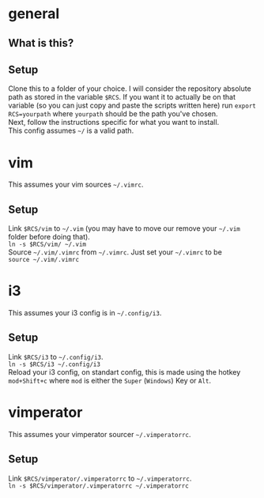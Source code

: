 # general
## What is this?

## Setup
Clone this to a folder of your choice. I will consider the repository absolute path as stored in the variable `$RCS`. If you want it to actually be on that variable (so you can just copy and paste the scripts written here) run `export RCS=yourpath` where `yourpath` should be the path you've chosen.  
Next, follow the instructions specific for what you want to install.  
This config assumes `~/` is a valid path.

# vim
This assumes your vim sources `~/.vimrc`.

## Setup
Link `$RCS/vim` to `~/.vim` (you may have to move our remove your `~/.vim` folder before doing that).  
``ln -s $RCS/vim/ ~/.vim``  
Source `~/.vim/.vimrc` from `~/.vimrc`. Just set your `~/.vimrc` to be  
``source ~/.vim/.vimrc``

# i3
This assumes your i3 config is in `~/.config/i3`.

## Setup
Link `$RCS/i3` to `~/.config/i3`.  
``ln -s $RCS/i3 ~/.config/i3``   
Reload your i3 config, on standart config, this is made using the hotkey `mod+Shift+c` where `mod` is either the `Super` (`Windows`) Key or `Alt`.

# vimperator
This assumes your vimperator sourcer `~/.vimperatorrc`.

## Setup
Link `$RCS/vimperator/.vimperatorrc` to `~/.vimperatorrc`.  
``ln -s $RCS/vimperator/.vimperatorrc ~/.vimperatorrc``  
